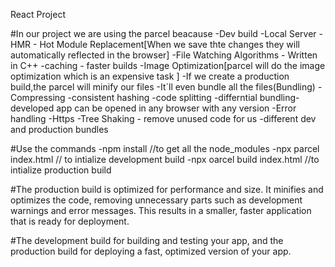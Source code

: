 React Project

#In our project we are using the parcel beacause
-Dev build
-Local Server
-HMR - Hot Module Replacement[When we save thte changes they will automatically reflected in the browser]
-File Watching Algorithms - Written in C++
-caching - faster builds
-Image Optimization[parcel will do the image optimization which is an expensive task ]
-If we create a production build,the parcel will minify our files
-It`ll even bundle all the files(Bundling)
-Compressing
-consistent hashing
-code splitting
-differntial bundling-developed app can be opened in any browser with any version
-Error handling
-Https
-Tree Shaking - remove unused code for us
-different dev and production bundles

#Use the commands
-npm install //to get all the node_modules
-npx parcel index.html // to intialize development build
-npx oarcel build index.html //to intialize production build

#The production build is optimized for performance and size. It minifies and optimizes the code, removing unnecessary parts such as development warnings and error messages. This results in a smaller, faster application that is ready for deployment.

#The development build for building and testing your app, and the production build for deploying a fast, optimized version of your app.
